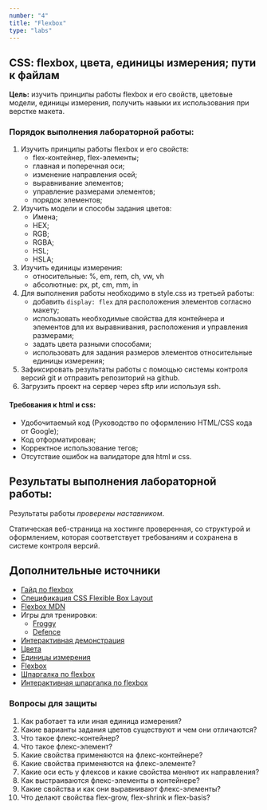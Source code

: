 ```yaml
---
number: "4"
title: "Flexbox"
type: "labs"
---
```


## CSS: flexbox, цвета, единицы измерения; пути к файлам

**Цель:** изучить принципы работы flexbox и его свойств, цветовые модели, единицы измерения, получить навыки их использования при верстке макета.

### Порядок выполнения лабораторной работы:

1. Изучить принципы работы flexbox и его свойств:
   - flex-контейнер, flex-элементы;
   - главная и поперечная оси;
   - изменение направления осей;
   - выравнивание элементов;
   - управление размерами элементов;
   - порядок элементов;
1. Изучить модели и способы задания цветов:
   - Имена;
   - HEX;
   - RGB;
   - RGBA;
   - HSL;
   - HSLA;
1. Изучить единицы измерения:
   - относительные: %, em, rem, ch, vw, vh
   - абсолютные: px, pt, cm, mm, in
1. Для выполнения работы необходимо в style.css из третьей работы:
   - добавить `display: flex` для расположения элементов согласно макету;
   - использовать необходимые свойства для контейнера и элементов для их выравнивания, расположения и управления размерами;
   - задать цвета разными способами;
   - использовать для задания размеров элементов относительные единицы измерения;
1. Зафиксировать результаты работы с помощью системы контроля версий git и отправить репозиторий на github.
1. Загрузить проект на сервер через sftp или используя ssh.

#### Требования к html и css:

- Удобочитаемый код (Руководство по оформлению HTML/CSS кода от Google);
- Код отформатирован;
- Корректное использование тегов;
- Отсутствие ошибок на валидаторе для html и css.

## Результаты выполнения лабораторной работы:

Результаты работы _проверены наставником_.

Статическая веб-страница на хостинге проверенная, со структурой и оформлением, которая соответствует требованиям и сохранена в системе контроля версий.

## Дополнительные источники

- [Гайд по flexbox](https://doka.guide/css/flexbox-guide/)
- [Спецификация CSS Flexible Box Layout](https://www.w3.org/TR/css-flexbox-1/)
- [Flexbox MDN](https://developer.mozilla.org/ru/docs/Learn/CSS/CSS_layout/Flexbox)
- Игры для тренировки:
  - [Froggy](http://flexboxfroggy.com/)
  - [Defence](http://www.flexboxdefense.com/)
- [Интерактивная демонстрация](https://codepen.io/enxaneta/full/adLPwv)
- [Цвета](https://developer.mozilla.org/ru/docs/Web/HTML/Applying_color)
- [Единицы измерения](https://developer.mozilla.org/ru/docs/Learn/CSS/Building_blocks/Values_and_units)
- [Flexbox](https://semicolon.dev/tutorial/css/complete-css-flex-tutorial)
- [Шпаргалка по flexbox](https://dev.to/joyshaheb/flexbox-cheat-sheets-in-2021-css-2021-3edl)
- [Интерактивная шпаргалка по flexbox](https://tpverstak.ru/flex-cheatsheet/)

### Вопросы для защиты

1. Как работает та или иная единица измерения?
1. Какие варианты задания цветов существуют и чем они отличаются?
1. Что такое флекс-контейнер?
1. Что такое флекс-элемент?
1. Какие свойства применяются на флекс-контейнере?
1. Какие свойства применяются на флекс-элементе?
1. Какие оси есть у флексов и какие свойства меняют их направления?
1. Как выстраиваются флекс-элементы в контейнере?
1. Какие свойства и как они выравнивают флекс-элементы?
1. Что делают свойства flex-grow, flex-shrink и flex-basis?
